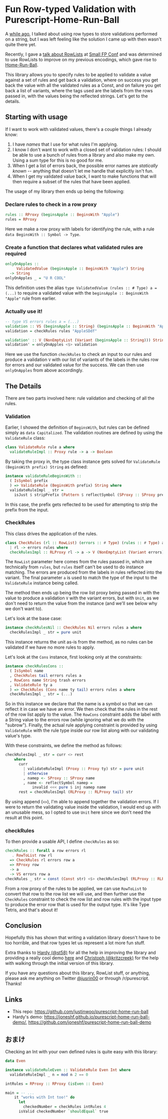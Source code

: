 # Fun Row-typed Validation with Purescript-Home-Run-Ball

A [while ago](http://qiita.com/kimagure/items/5c248844ab28c8c91b16), I talked about using row types to store validations performed on a string, but I was left feeling like the solution I came up with then wasn't quite there yet.

Recently, I gave a [talk about RowLists](https://www.reddit.com/r/purescript/comments/6xs5f2/rowlist_fun_with_purescript_slides_from_small_fp/) at [Small FP Conf](http://clojutre.org/2017/) and was determined to use RowLists to improve on my previous encodings, which gave rise to [Home-Run-Ball](https://github.com/justinwoo/purescript-home-run-ball).

This library allows you to specify rules to be applied to validate a value against a set of rules and get back a validation, where on success you get back the value with all the validated rules as a Const, and on failure you get back a list of variants, where the tags used are the labels from the rows passed in, with the values being the reflected strings. Let's get to the details.

## Starting with usage

If I want to work with validated values, there's a couple things I already know:

1. I have *names* that I use for what rules I'm applying.
2. I know I don't want to work with a closed set of validation rules: I should be able to use a bunch of rules from a library and also make my own. Using a sum type for this is no good for me.
3. When I get a list of errors back, the possible error names are *statically known* -- anything that doesn't let me handle that explicitly isn't fun.
4. When I get my validated value back, I want to make functions that will then require a subset of the rules that have been applied.

The usage of my library then ends up being the following:

### Declare rules to check in a row proxy

```hs
rules :: RProxy (beginsApple :: BeginsWith "Apple")
rules = RProxy
```

Here we make a row proxy with labels for identifying the rule, with a rule `data BeginsWith :: Symbol -> Type`.

### Create a function that declares what validated rules are required

```hs
onlyOnApples ::
     ValidatedValue (beginsApple :: BeginsWith "Apple") String
  -> String
onlyOnApples _ = "U R COOL"
```

This definition uses the alias `type ValidatedValue (rules :: # Type) a = (...)` to require a validated value with the `beginsApple :: BeginsWith "Apple"` rule from earlier.

### Actually use it!

```hs
-- type VS errors rules a = (...)
validation :: VS (beginsApple :: String) (beginsApple :: BeginsWith "Apple") String
validation = checkRules rules "AppleSDdf"

validation' :: V (NonEmptyList (Variant (beginsApple :: String))) String
validation' = onlyOnApples <$> validation
```

Here we use the function `checkRules` to check an input to our rules and produce a validation `V` with our list of variants of the labels in the rules row for errors and our validated value for the success. We can then use `onlyOnApples` from above accordingly.

## The Details

There are two parts involved here: rule validation and checking of all the rules.

### Validation

Earlier, I showed the definition of `BeginsWith`, but rules can be defined simply as `data Capitalized`. The validation routines are defined by using the `ValidateRule` class:

```hs
class ValidateRule rule a where
  validateRuleImpl :: Proxy rule -> a -> Boolean
```

By taking the proxy in, the type class instance gets solved for `ValidateRule (BeginsWith prefix) String` as defined:

```hs
instance validateRuleBeginsWith ::
  ( IsSymbol prefix
  ) => ValidateRule (BeginsWith prefix) String where
  validateRuleImpl _ str =
    isJust $ stripPrefix (Pattern $ reflectSymbol (SProxy :: SProxy prefix)) str
```

In this case, the prefix gets reflected to be used for attempting to strip the prefix from the input.

### CheckRules

This class drives the application of the rules.

```hs
class CheckRules (rl :: RowList) (errors :: # Type) (rules :: # Type) a
  | rl -> errors rules where
  checkRulesImpl :: RLProxy rl -> a -> V (NonEmptyList (Variant errors)) Unit
```

The `RowList` parameter here comes from the rules passed in, which are technically from `rules`, but `rules` itself can't be used to do instance matching. The errors are produced from the labels in rules reflected into the variant. The final parameter `a` is used to match the type of the input to the `ValidateRule` instance being called.

The method then ends up being the row list proxy being passed in with the value to produce a validation `V` with the variant errors, but with `Unit`, as we don't need to return the value from the instance (and we'll see below why we don't want to).

Let's look at the base case:

```hs
instance checkRulesNil :: CheckRules Nil errors rules a where
  checkRulesImpl _ str = pure unit
```

This instance returns the unit as-is from the method, as no rules can be validated if we have no more rules to apply.

Let's look at the `Cons` instance, first looking only at the constraints:

```hs
instance checkRulesCons ::
  ( IsSymbol name
  , CheckRules tail errors rules a
  , RowCons name String trash errors
  , ValidateRule ty a
  ) => CheckRules (Cons name ty tail) errors rules a where
  checkRulesImpl _ str = (...)
```

So in this instance we declare that the name is a symbol so that we can reflect it in case we have an error. We then check that the rules in the rest of the row list apply to the value. The `RowCons` constraint adds the label with a String value to the errors row (while ignoring what we do with the "subrow"). Finally, the actual rule applying constraint is provided by using `ValidateRule` with the rule type inside our row list along with our validating value's type.

With these constraints, we define the method as follows:

```hs
checkRulesImpl _ str = curr <> rest
    where
      curr
        | validateRuleImpl (Proxy :: Proxy ty) str = pure unit
        | otherwise
        , namep <- SProxy :: SProxy name
        , name <- reflectSymbol namep =
            invalid <<< pure $ inj namep name
      rest = checkRulesImpl (RLProxy :: RLProxy tail) str
```

By using append (`<>`), I'm able to append together the validation errors. If I were to return the validating value inside the validation, I would end up with an unusable mess, so I opted to use `Unit` here since we don't need the result at this point.

### checkRules

To then provide a usable API, I define `checkRules` as so:

```hs
checkRules :: forall a row errors rl
   . RowToList row rl
  => CheckRules rl errors row a
  => RProxy row
  -> a
  -> VS errors row a
checkRules _ str = const (Const str) <$> checkRulesImpl (RLProxy :: RLProxy rl) str
```

From a row proxy of the rules to be applied, we can use `RowToList` to convert that row to the row list we will use, and then further use the `CheckRules` constraint to check the row list and row rules with the input type to produce the error row that is used for the output type. It's like Type Tetris, and that's about it!

## Conclusion

Hopefully this has shown that writing a validation library doesn't have to be too horrible, and that row types let us represent a lot more fun stuff.

Extra thanks to [Hardy (@st58)](https://twitter.com/st58/) for all the help in improving the library and providing a really cool demo [here](https://github.com/joneshf/purescript-home-run-ball-demo) and [Christoph (@kritzcreek)](https://twitter.com/kritzcreek) for the help with walking through the initial version of this library.

If you have any questions about this library, RowList stuff, or anything, please ask me anything on Twitter [@jusrin00](https://twitter.com/jusrin00) or through /r/purescript. Thanks!

## Links

* This repo: https://github.com/justinwoo/purescript-home-run-ball
* Hardy's demo: https://joneshf.github.io/purescript-home-run-ball-demo/, https://github.com/joneshf/purescript-home-run-ball-demo

## おまけ

Checking an Int with your own defined rules is quite easy with this library:

```hs
data Even

instance validateRuleEven :: ValidateRule Even Int where
  validateRuleImpl _ n = mod n 2 == 0

intRules = RProxy :: RProxy (isEven :: Even)

main = -- ...
    it "works with Int too!" do
      let
        checkedNumber = checkRules intRules 4
      isValid checkedNumber `shouldEqual` true
```